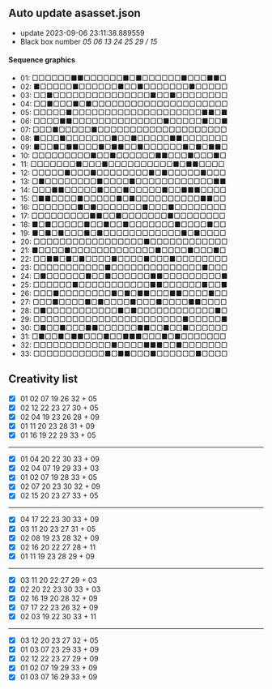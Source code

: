 ## Auto update asasset.json

* update 2023-09-06 23:11:38.889559
* Black box number _05 06 13 24 25 29 / 15_
#### Sequence graphics

* 01: □□□□□□■■□□□□□□■□■□□□□□□■□□□■■□
* 02: ■□□□□□■□□□□□□■□□■□□□□□□□■□□□□□
* 03: □□■□□□□□□□□□□□□□□□■□□■□□□□□□□□
* 04: □□■□□□■□■□□□□□□□□□□□□□□□□□□□□□
* 05: □□□□□■□□□□□□□□□□□□□□□□□□□□■■□■
* 06: □□□□■■□□□□□□□□□□□□□□■□□□□□■□□■
* 07: □□□■□□□□□■□□□□□□□□□□□□□□□□□□□□
* 08: ■□□□■□□□□□□□■□□■□□□□□■■□□□□□□□
* 09: ■□□■□■■□□□■□■■□□■□□□□□□■□■□■■□
* 10: □□□□□□□□□■□□■□□□□□□■■□□□■□□□■□
* 11: □□□□□□□■□□□■□□□□□□□□□□■□■■□□□□
* 12: □□□□□■□□□■□□□□□□□□■□■□□□□□■□□□
* 13: □■□□□□□□□□■□□□□■□□□□□□□□□□□□■■
* 14: □□□■■□□□□□■□□□■□□□□□■□□■■■□□□□
* 15: □■■□□□□■□□□□□■□■□□□□□□□□□□■■□□
* 16: □□□□□□□■□■□□□□□□□■□□□■□□□□□□□□
* 17: □□□□□□□□□■■□□■□□□□□□□■□□□□□□□□
* 18: ■□■□□□□□■□□■□□■□□□□□□□■□□□□■□□
* 19: ■□■□■□□□■□■□□□□□□□□□□□□■□■□□□□
* 20: □□□□□□□□□□□□□□□□□■□□□□□□□□□□□□
* 21: ■□□□□■□□□□□□□□□□□□□■□□□□■□□□■□
* 22: □□■■□■□■□□□□■□□□□■□□□■□□□□□□□□
* 23: □□□□□□□□□□□■□□□□□□□□□□□□□□■□□□
* 24: □■□□□□□□■□□■□□□□□□■■□□□□□□□□□■
* 25: □□□□□□■□□□□□□□□□□□■■□□□□□□■□□■
* 26: □□□■□□□□□□□□■□■□■■□□□■■□□□□■□□
* 27: □□□■□□□□■□■□□□□■□□□■□□□□■■□□□□
* 28: □■□□□□□□□□□□□■□■□□□□□□□□□□□□■□
* 29: □□□□□□□□□□□□□□□□□□□□□□□■□□□□□■
* 30: □■□□■□□□■■□□□□□□■■□□■□□■□□□□□□
* 31: □■□□■□■■□□□■□□■■■□□□■□■□□□□□□□
* 32: □□□□□□□□□□□□■□□□□■■■□□■□□□□□□□
* 33: □□□□□□□□□□□■□■■□□□■□□□□□□■□□□□
## Creativity list

- [x] 01 02 07 19 26 32 + 05
- [x] 02 12 22 23 27 30 + 05
- [x] 02 04 19 23 26 28 + 09
- [x] 01 11 20 23 28 31 + 09
- [x] 01 16 19 22 29 33 + 05
***
- [x] 01 04 20 22 30 33 + 09
- [x] 02 04 07 19 29 33 + 03
- [x] 01 02 07 19 28 33 + 05
- [x] 02 07 20 23 30 32 + 09
- [x] 02 15 20 23 27 33 + 05
***
- [x] 04 17 22 23 30 33 + 09
- [x] 03 11 20 23 27 31 + 05
- [x] 02 08 19 23 28 32 + 09
- [x] 02 16 20 22 27 28 + 11
- [x] 01 11 19 23 28 29 + 09
***
- [x] 03 11 20 22 27 29 + 03
- [x] 02 20 22 23 30 33 + 03
- [x] 02 16 19 20 28 32 + 09
- [x] 07 17 22 23 26 32 + 09
- [x] 02 03 19 22 30 33 + 11
***
- [x] 03 12 20 23 27 32 + 05
- [x] 01 03 07 23 29 33 + 09
- [x] 02 12 22 23 27 29 + 09
- [x] 01 02 07 19 29 33 + 09
- [x] 01 03 07 16 29 33 + 09
